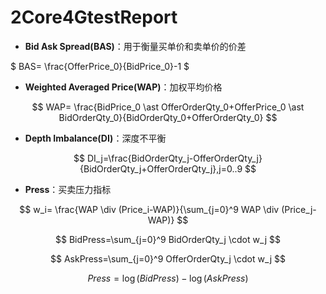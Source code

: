# 2Core4GtestReport

* **Bid Ask Spread(BAS)**：用于衡量买单价和卖单价的价差

$`
BAS= \frac{OfferPrice_0}{BidPrice_0}-1
`$

* **Weighted Averaged Price(WAP)**：加权平均价格

$$
WAP= \frac{BidPrice_0 \ast OfferOrderQty_0+OfferPrice_0 \ast BidOrderQty_0}{BidOrderQty_0+OfferOrderQty_0}
$$

* **Depth Imbalance(DI)**：深度不平衡

$$
DI_j=\frac{BidOrderQty_j-OfferOrderQty_j}{BidOrderQty_j+OfferOrderQty_j},j=0..9
$$

* **Press**：买卖压力指标

$$
w_i= \frac{WAP \div (Price_i-WAP)}{\sum_{j=0}^9 WAP \div (Price_j-WAP)}
$$

$$
BidPress=\sum_{j=0}^9 BidOrderQty_j \cdot w_j
$$

$$
AskPress=\sum_{j=0}^9 OfferOrderQty_j \cdot w_j
$$

$$
Press=\log (BidPress)-\log (AskPress)
$$

